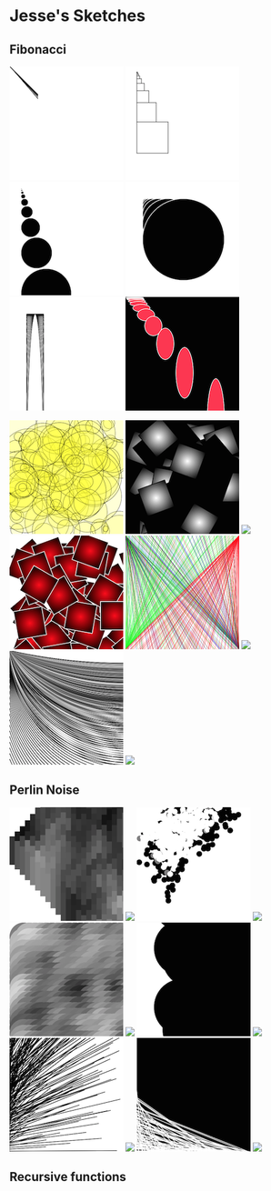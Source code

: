 # Jesse's Sketches

## Fibonacci

![](Jesse/Fibonacci/fib2.png)
![](Jesse/Fibonacci/fib3.png)
![](Jesse/Fibonacci/fib4.png)
![](Jesse/Fibonacci/fib5.png)
![](Jesse/Fibonacci/fib6.png)
![](Jesse/Fibonacci/fib7.png)

![](Jesse/Random/schets1.png)
![](Jesse/Random/schets2.png)
![](Jesse/Random/schets2.pv)
![](Jesse/Random/schets3.png)
![](Jesse/Random/schets4.png)
![](Jesse/Random/schets4.pv)
![](Jesse/Random/schets5.png)
![](Jesse/Random/schets5.pv)



## Perlin Noise
![](Jesse/PerlinNoise/perlinnoise_1.png)
![](Jesse/PerlinNoise/perlinnoise_1.pv)
![](Jesse/PerlinNoise/perlinnoise_2.png)
![](Jesse/PerlinNoise/perlinnoise_2.pv)
![](Jesse/PerlinNoise/perlinnoise_3.png)
![](Jesse/PerlinNoise/perlinnoise_3.pv)
![](Jesse/PerlinNoise/perlinnoise_4.png)
![](Jesse/PerlinNoise/perlinnoise_4.pv)
![](Jesse/PerlinNoise/perlinnoise_5.png)
![](Jesse/PerlinNoise/perlinnoise_5.pv)
![](Jesse/PerlinNoise/perlinnoise_6.png)
![](Jesse/PerlinNoise/perlinnoise_6.pv)

## Recursive functions
            
